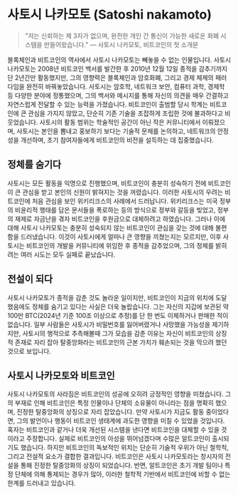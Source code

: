 # 사토시 나카모토 (Satoshi nakamoto)
> "저는 신뢰하는 제 3자가 없으며, 완전한 개인 간 통신이 가능한 새로운 화폐 시스템을 만들어왔습니다."
> — 사토시 나카모토, 비트코인의 첫 소개문

블록체인과 비트코인의 역사에서 사토시 나카모토는 빼놓을 수 없는 인물입니다. 사토시 나카모토는 2008년 비트코인 백서를 발간한 후 2010년 12월 12일 종적을 감추기까지 단 2년간만 활동했지만, 그의 영향력은 블록체인과 암호화폐, 그리고 경제 체제의 패러다임을 완전히 바꿔놓았습니다.
사토시는 암호학, 네트워크 보안, 컴퓨터 과학, 경제학 등 다양한 분야에 정통했으며, 그의 백서와 메시지를 통해 자신의 의견을 매우 간결하고 자연스럽게 전달할 수 있는 능력을 가졌습니다.
비트코인이 출범할 당시 학계는 비트코인에 큰 관심을 가지지 않았고, 단순히 기존 기술을 조잡하게 조립한 것에 불과하다고 비웃었습니다. 사토시의 활동 범위는 학술적인 공간이 아닌 작은 커뮤니티에서 이뤄졌으며, 사토시는 본인을 뽐내고 홍보하기 보다는 기술적 문제를 논의하고, 네트워크의 안정성을 개선하며, 초기 참여자들에게 비트코인의 비전을 설득하는 데 집중했습니다.

## 정체를 숨기다

사토시는 모든 활동을 익명으로 진행했으며, 비트코인이 충분히 성숙하기 전에 비트코인이 큰 관심을 받고 본인의 신원이 밝혀지는 것을 꺼렸습니다. 이러한 사토시의 우려는 비트코인에 처음 관심을 보인 위키리크스의 사례에서 드러납니다.
위키리크스는 미국 정부의 비윤리적 행태를 담은 문서들을 폭로하는 등의 방식으로 정부와 갈등을 빚었고, 정부의 재제로 자금난을 겪자 비트코인을 후원금으로 대체하려고 하였습니다. 그러나 이에 대해 사토시 나카모토는 충분히 성숙되지 않는 비트코인이 관심을 갖는 것에 대해 불편함을 드러냈습니다. 
이것이 사토시에게 얼마나 큰 영향을 끼쳤는지는 모르지만, 이후 사토시는 비트코인의 개발을 커뮤니티에 위임한 후 종적을 감추었으며, 그의 정체를 밝히려는 여러 시도는 모두 실패로 끝났습니다.

## 전설이 되다

사토시 나카모토가 종적을 감춘 것도 놀라운 일이지만, 비트코인이 지금의 위치에 도달했음에도 정체를 숨기고 있다는 사실은 더욱 놀랍습니다. 그는 자신의 지갑에 보관된 약 100만 BTC(2024년 기준 100조 이상으로 추정)를 단 한 번도 이체하거나 판매한 적이 없습니다. 
일부 사람들은 사토시가 비밀번호를 잃어버렸거나 사망했을 가능성을 제기하지만, 사토시의 행적으로 추측해볼때 그가 모습을 감춘 이유는 자신이 비트코인의 상징적 존재로 자리 잡아 탈중앙화라는 비트코인의 근본 가치가 훼손되는 것을 막으려 했던 것으로 보입니다.

## 사토시 나카모토와 비트코인

사토시 나카모토의 사라짐은 비트코인의 성공에 오히려 긍정적인 영향을 미쳤습니다. 그의 부재로 인해 비트코인은 특정 인물이나 단체의 소유물이 아니라는 점을 명확히 했으며, 진정한 탈중앙화의 상징으로 자리 잡았습니다. 만약 사토시가 지금도 활동 중이었다면, 그의 발언이나 행동이 비트코인 생태계에 과도한 영향을 미칠 수 있었을 것입니다.
혹자는 비트코인과 같거나 더욱 개선된 시스템을 낸다면 비트코인을 대체할 수 있을 것이라고 주장합니다. 실제로 비트코인의 아성을 뛰어넘겠다며 수많은 알트코인이 출시되기도 했습니다. 하지만 비트코인의 독보적인 위치는 단순히 기술적 우위가 아닌 철학적, 그리고 전설적 요소가 결합한 결과입니다.
비트코인은 사토시 나카모토라는 창시자의 전설을 통해 진정한 탈중앙화의 상징이 되었습니다. 반면, 알트코인은 초기 개발 팀이나 특정 단체에 의해 통제되는 경우가 많아, 이러한 철학적 기반에서 비트코인에 비할 수 없는 한계를 드러내고 있습니다.
